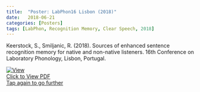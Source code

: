 ```yaml
---
title:  "Poster: LabPhon16 Lisbon (2018)"
date:   2018-06-21
categories: [Posters]
tags: [LabPhon, Recognition Memory, Clear Speech, 2018]
---
```


Keerstock, S., Smiljanic, R. (2018). Sources of enhanced sentence recognition memory for native and non-native listeners. 16th Conference on Laboratory Phonology, Lisbon, Portugal. 

<div class="hvrbox"> 
	<a href="https://skrstck.github.io/files/labphon16_poster.pdf"> 
		<img src="https://skrstck.github.io/files/LabPhon16-thumb.png" alt="View" class="hvrbox-layer_bottom">
		<div class="hvrbox-layer_top">
			<div class="hvrbox-text">Click to View PDF <div class="hvrbox-text_mobile">Tap again to go further</div></div>
		</div>
	</a></div>
 
